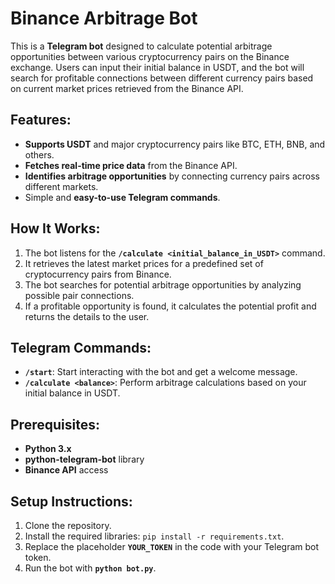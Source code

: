 # Binance Arbitrage Bot

This is a **Telegram bot** designed to calculate potential arbitrage opportunities between various cryptocurrency pairs on the Binance exchange. Users can input their initial balance in USDT, and the bot will search for profitable connections between different currency pairs based on current market prices retrieved from the Binance API.

## Features:
- **Supports USDT** and major cryptocurrency pairs like BTC, ETH, BNB, and others.
- **Fetches real-time price data** from the Binance API.
- **Identifies arbitrage opportunities** by connecting currency pairs across different markets.
- Simple and **easy-to-use Telegram commands**.

## How It Works:
1. The bot listens for the **`/calculate <initial_balance_in_USDT>`** command.
2. It retrieves the latest market prices for a predefined set of cryptocurrency pairs from Binance.
3. The bot searches for potential arbitrage opportunities by analyzing possible pair connections.
4. If a profitable opportunity is found, it calculates the potential profit and returns the details to the user.

## Telegram Commands:
- **`/start`**: Start interacting with the bot and get a welcome message.
- **`/calculate <balance>`**: Perform arbitrage calculations based on your initial balance in USDT.

## Prerequisites:
- **Python 3.x**
- **python-telegram-bot** library
- **Binance API** access

## Setup Instructions:
1. Clone the repository.
2. Install the required libraries: `pip install -r requirements.txt`.
3. Replace the placeholder **`YOUR_TOKEN`** in the code with your Telegram bot token.
4. Run the bot with **`python bot.py`**.

